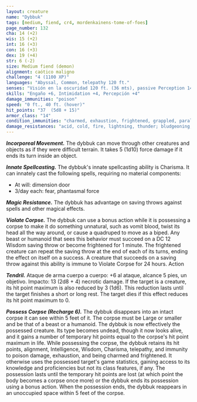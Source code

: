 ```yaml
---
layout: creature
name: "Dybbuk"
tags: [medium, fiend, cr4, mordenkainens-tome-of-foes]
page_number: 132
cha: 14 (+2)
wis: 15 (+2)
int: 16 (+3)
con: 16 (+3)
dex: 19 (+4)
str: 6 (-2)
size: Medium fiend (demon)
alignment: caótico maligno
challenge: "4 (1100 XP)"
languages: "Abyssal, Common, telepathy 120 ft."
senses: "Visión en la oscuridad 120 ft. (36 mts), passive Perception 14"
skills: "Engaño +6, Intimidation +4, Percepción +4"
damage_immunities: "poison"
speed: "0 ft., 40 ft. (hover)"
hit_points: "37  (5d8 + 15)"
armor_class: "14"
condition_immunities: "charmed, exhaustion, frightened, grappled, paralyzed, petrified, poisoned, prone, restrained"
damage_resistances: "acid, cold, fire, lightning, thunder; bludgeoning, piercing, and slashing from nonmagical attacks"
---
```


***Incorporeal Movement.*** The dybbuk can move through other creatures and objects as if they were difficult terrain. It takes 5 (1d10) force damage if it ends its turn inside an object.

***Innate Spellcasting.*** The dybbuk's innate spellcasting ability is Charisma. It can innately cast the following spells, requiring no material components:
* At will: dimension door
* 3/day each: fear, phantasmal force

***Magic Resistance.*** The dybbuk has advantage on saving throws against spells and other magical effects.

***Violate Corpse.*** The dybbuk can use a bonus action while it is possessing a corpse to make it do something unnatural, such as vomit blood, twist its head all the way around, or cause a quadruped to move as a biped. Any beast or humanoid that sees this behavior must succeed on a DC 12 Wisdom saving throw or become frightened for 1 minute. The frightened creature can repeat the saving throw at the end of each of its turns, ending the effect on itself on a success. A creature that succeeds on a saving throw against this ability is immune to Violate Corpse for 24 hours. Action

***Tendril.*** Ataque de arma cuerpo a cuerpo: +6 al ataque, alcance 5 pies, un objetivo. Impacto: 13 (2d8 + 4) necrotic damage. If the target is a creature, its hit point maximum is also reduced by 3 (1d6). This reduction lasts until the target finishes a short or long rest. The target dies if this effect reduces its hit point maximum to 0.

***Possess Corpse (Recharge 6).*** The dybbuk disappears into an intact corpse it can see within 5 feet of it. The corpse must be Large or smaller and be that of a beast or a humanoid. The dybbuk is now effectively the possessed creature. Its type becomes undead, though it now looks alive, and it gains a number of temporary hit points equal to the corpse's hit point maximum in life.
While possessing the corpse, the dybbuk retains its hit points, alignment, Intelligence, Wisdom, Charisma, telepathy, and immunity to poison damage, exhaustion, and being charmed and frightened. It otherwise uses the possessed target's game statistics, gaining access to its knowledge and proficiencies but not its class features, if any.
The possession lasts until the temporary hit points are lost (at which point the body becomes a corpse once more) or the dybbuk ends its possession using a bonus action. When the possession ends, the dybbuk reappears in an unoccupied space within 5 feet of the corpse.
